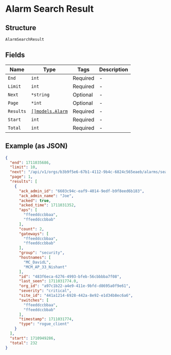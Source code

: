 
# Alarm Search Result

## Structure

`AlarmSearchResult`

## Fields

| Name | Type | Tags | Description |
|  --- | --- | --- | --- |
| `End` | `int` | Required | - |
| `Limit` | `int` | Required | - |
| `Next` | `*string` | Optional | - |
| `Page` | `*int` | Optional | - |
| `Results` | [`[]models.Alarm`](../../doc/models/alarm.md) | Required | - |
| `Start` | `int` | Required | - |
| `Total` | `int` | Required | - |

## Example (as JSON)

```json
{
  "end": 1711035686,
  "limit": 10,
  "next": "/api/v1/orgs/b3b9f5e6-67b1-4112-9b4c-6824c565eaeb/alarms/search?end=1711035686&limit=10&search_after=%5B1711031354000%2C+%2256bfa7af-b2db-43ee-a4c8-9b820bbba0e1%22%5D&start=1710949286",
  "page": 1,
  "results": [
    {
      "ack_admin_id": "6603c94c-eaf9-4014-9edf-b9f8eed6b183",
      "ack_admin_name": "Joe",
      "acked": true,
      "acked_time": 1711031352,
      "aps": [
        "ffeeddccbbaa",
        "ffeeddccbbab"
      ],
      "count": 2,
      "gateways": [
        "ffeeddccbbaa",
        "ffeeddccbbab"
      ],
      "group": "security",
      "hostnames": [
        "MC_DavidL",
        "MCM_AP_33_Nishant"
      ],
      "id": "483f6eca-6276-4993-bfeb-56cbbbba7f08",
      "last_seen": 1711031774.0,
      "org_id": "a97c1b22-a4e9-411e-9bfd-d8695a0f9e61",
      "severity": "critical",
      "site_id": "441a1214-6928-442a-8e92-e1d34b8ec6a6",
      "switches": [
        "ffeeddccbbaa",
        "ffeeddccbbab"
      ],
      "timestamp": 1711031774,
      "type": "rogue_client"
    }
  ],
  "start": 1710949286,
  "total": 232
}
```

